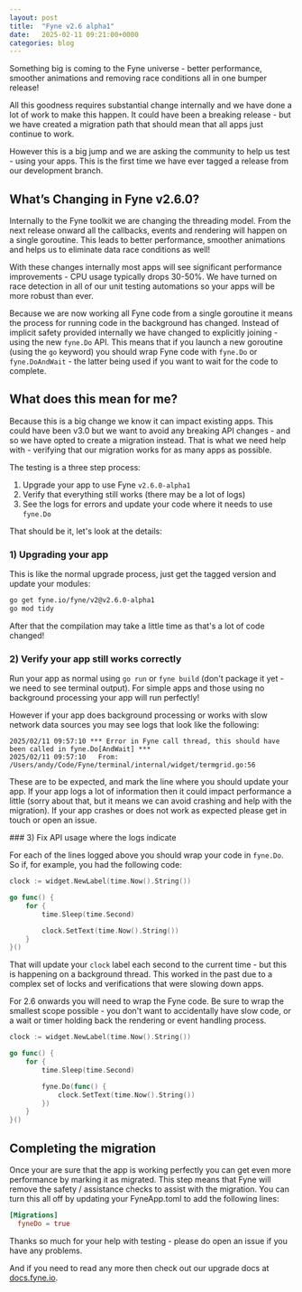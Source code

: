 ```yaml
---
layout: post
title:  "Fyne v2.6 alpha1"
date:   2025-02-11 09:21:00+0000
categories: blog
---
```


Something big is coming to the Fyne universe - better performance, smoother animations
and removing race conditions all in one bumper release!

All this goodness requires substantial change internally and we have done a lot of work to make this happen.
It could have been a breaking release - but we have created a migration path that should mean
that all apps just continue to work.

However this is a big jump and we are asking the community to help us test - using your apps.
This is the first time we have ever tagged a release from our development branch.

## What’s Changing in Fyne v2.6.0?

Internally to the Fyne toolkit we are changing the threading model.
From the next release onward all the callbacks, events and rendering will happen on a single goroutine.
This leads to better performance, smoother animations and helps us to eliminate data race conditions as well!

With these changes internally most apps will see significant performance improvements -
CPU usage typically drops 30-50%.
We have turned on race detection in all of our unit testing automations so your apps will be more robust than ever.

Because we are now working all Fyne code from a single goroutine it means the process for running
code in the background has changed.
Instead of implicit safety provided internally we have changed to explicitly joining - using the new `fyne.Do` API.
This means that if you launch a new goroutine (using the `go` keyword) you should wrap Fyne code with `fyne.Do` or `fyne.DoAndWait` - the latter being used if you want to wait for the code to complete.

## What does this mean for me?

Because this is a big change we know it can impact existing apps.
This could have been v3.0 but we want to avoid any breaking API changes - and so we have opted to create a migration instead.
That is what we need help with - verifying that our migration works for as many apps as possible.

The testing is a three step process:

1) Upgrade your app to use Fyne `v2.6.0-alpha1`
2) Verify that everything still works (there may be a lot of logs)
3) See the logs for errors and update your code where it needs to use `fyne.Do`

That should be it, let's look at the details:

### 1) Upgrading your app

This is like the normal upgrade process, just get the tagged version and update your modules:

```sh
go get fyne.io/fyne/v2@v2.6.0-alpha1
go mod tidy
```

After that the compilation may take a little time as that's a lot of code changed!

### 2) Verify your app still works correctly

Run your app as normal using `go run` or `fyne build` (don't package it yet - we need to see terminal output).
For simple apps and those using no background processing your app will run perfectly!

However if your app does background processing or works with slow network data sources you may see logs that look like the following:

```
2025/02/11 09:57:10 *** Error in Fyne call thread, this should have been called in fyne.Do[AndWait] ***
2025/02/11 09:57:10   From: /Users/andy/Code/Fyne/terminal/internal/widget/termgrid.go:56
```

These are to be expected, and mark the line where you should update your app. If your app logs a lot of information then it could impact performance a little
(sorry about that, but it means we can avoid crashing and help with the migration).
If your app crashes or does not work as expected please get in touch or open an issue.

### 3) Fix API usage where the logs indicate

For each of the lines logged above you should wrap your code in `fyne.Do`.
So if, for example, you had the following code:

```go
clock := widget.NewLabel(time.Now().String())

go func() {
	for {
		time.Sleep(time.Second)

		clock.SetText(time.Now().String())
	}
}()
```

That will update your `clock` label each second to the current time - but this is happening on a background thread.
This worked in the past due to a complex set of locks and verifications that were slowing down apps.

For 2.6 onwards you will need to wrap the Fyne code.
Be sure to wrap the smallest scope possible - you don't want to accidentally have slow code,
or a wait or timer holding back the rendering or event handling process.

```go
clock := widget.NewLabel(time.Now().String())

go func() {
	for {
		time.Sleep(time.Second)

		fyne.Do(func() {
			clock.SetText(time.Now().String())
		})
	}
}()
```

## Completing the migration

Once your are sure that the app is working perfectly you can get even more performance by marking it as migrated.
This step means that Fyne will remove the safety / assistance checks to assist with the migration.
You can turn this all off by updating your FyneApp.toml to add the following lines:

```toml
[Migrations]
  fyneDo = true
```

Thanks so much for your help with testing - please do open an issue if you have any problems.

And if you need to read any more then check out our upgrade docs at [docs.fyne.io](https://docs.fyne.io/api/v2.6/upgrading).